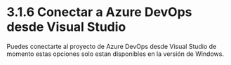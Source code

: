 # 3.1.6 Conectar a Azure DevOps desde Visual Studio

Puedes conectarte al proyecto de Azure DevOps desde Visual Studio de momento estas opciones solo estan disponibles en la versión de Windows.

